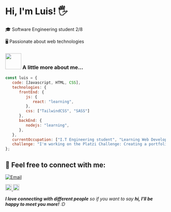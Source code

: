 <h1>Hi, I'm Luis! 🖐️</h1>
<p>🎓 Software Engineering student 2/8</p>
<p>🖥️ Passionate about web technologies</p>

### <img src="https://media.giphy.com/media/VgCDAzcKvsR6OM0uWg/giphy.gif" width="50"> A little more about me...  
```javascript
const luis = {
   code: [Javascript, HTML, CSS],
   technologies: {
      frontEnd: {
         js: {
            react: "learning",
         },
         css: ["TailwindCSS", "SASS"]
      },
      backEnd: {
         nodejs: "learning",
      },
   },
   currentOccupation: ["I.T Engineering student", "Learning Web Development"],
   challenge: "I'm working on the Platzi Challenge: Creating a portfolio focused on react",
};
```

<h2>🤝 <b>Feel free to connect with me:</b></h2>
<a href="mailto:luisvelasco6541@gmail.com"><img alt="Email" src="https://img.shields.io/badge/Email-luisvelasco6541@gmail.com-blue?style=flat&logo=gmail"></a>
<p> 
  
  <a href="https://www.linkedin.com/in/luisvelasco27/" >
    <img src="https://www.vectorlogo.zone/logos/linkedin/linkedin-icon.svg" alt="Luis Velasco's LinkedIn Profile" height="20" width="20">
  </a>
  
  <a href="https://twitter.com/LuisRoftl">
    <img src="https://www.vectorlogo.zone/logos/twitter/twitter-tile.svg" alt="Luis Velasco's Twitter Profile" height="20" width="20">
  </a>
</p>
<p><em><b>I love connecting with different people</b> so if you want to say <b>hi, I'll be happy to meet you more!</b> :D</em></p>
